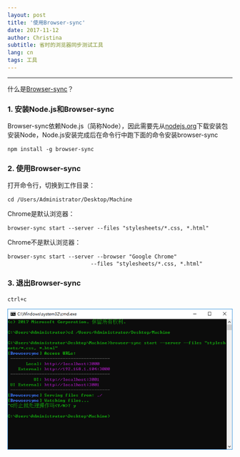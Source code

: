 ```yaml
---
layout: post
title: '使用Browser-sync'
date: 2017-11-12
author: Christina
subtitle: 省时的浏览器同步测试工具
lang: cn
tags: 工具
---
```


---

什么是[Browser-sync](https://www.browsersync.io/ )？

### 1. 安装Node.js和Browser-sync    

Browser-sync依赖Node.js（简称Node），因此需要先从[nodejs.org](https://nodejs.org/en/)下载安装包安装Node，Node.js安装完成后在命令行中跑下面的命令安装browser-sync

<pre><code class="language-css">npm install -g browser-sync</code></pre>


### 2. 使用Browser-sync 

打开命令行，切换到工作目录：  

<pre><code class="language-css">cd /Users/Administrator/Desktop/Machine</code></pre>

Chrome是默认浏览器：

<pre><code class="language-css">browser-sync start --server --files "stylesheets/*.css, *.html"</code></pre>    

Chrome不是默认浏览器：    

<pre><code class="language-css">browser-sync start --server --browser "Google Chrome"
                          --files "stylesheets/*.css, *.html"</code></pre>   

### 3. 退出Browser-sync 

<pre><code class="language-css">ctrl+c</code></pre>

![](/assets/img/browser-sync.png)

